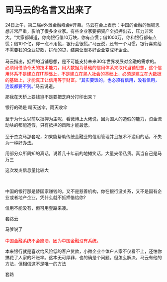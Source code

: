 # 司马云的名言又出来了


24日上午，第二届#外滩金融峰会#开幕。马云在会上表示：中国的金融的当铺思想非常严重，影响了很多企业家。有些企业家要把资产全抵押出去，压力非常大。“大家都知道，你向银行借10万块，你有点慌；借1000万，你和银行都有点慌；借10个亿，你一点不用慌，银行会很慌。”马云说，还有一个习惯，银行喜欢给不需要钱的企业贷款，拼命的贷，结果让很多好企业变成坏企业。<br />
<br />
马云指出，抵押的当铺思想，是不可能支持未来30年世界发展对金融的需求的。<font color="Red">必须用借助今天的技术能力，用大数据为基础的信用体系来取代当铺思想，这个信用体系不是建立在IT基础上，不是建立在熟人社会的基础上，必须是建立在大数据的基础上，才能真正让信用等于财富。</font>“<font color="Blue">其实要饭的，也必须有信用，没有信用，连饭都要不到。</font>”马云说道。

那我在天桥上要钱岂不是要把芝麻分打印出来？

银​行​的​确​是​ ​晴​天​送​伞​，​雨​天​收​伞​<br />
​<br />
​至​于​为​什​么​以​前​以​抵​押​为​主​呢​，​看​微​博​上​大​佬​说​，​因​为​国​人​的​造​假​的​能​力​，​资​金​流​动​啥​的​都​能​造​假​，​只​有​抵​押​的​风​险​才​能​最​低​。​<br />
​<br />
​至​于​杰​克​马​那​套​呢​，​如​果​能​帮​助​传​统​金​融​业​的​信​用​管​理​并​且​技​术​不​滥​用​的​话​，​不​失​为​一​种​好​办​法​。<img id="aimg_Pa9G8" onclick="zoom(this, this.src, 0, 0, 0)" class="zoom" src="https://cdn.jsdelivr.net/gh/hishis/forum-master/public/images/patch.gif" onmouseover="img_onmouseoverfunc(this)" onload="thumbImg(this)" border="0" alt="" />

用部分众所周知的真话，说着几十年前的地摊笑话，大量夹带私货。真当自己是马万三

这次发炎信息量比较大<br />
<br />
<br />


中国的银行那是替国家赚钱的。又不是慈善机构，你在银行没关系，又不是国有企业或者地产企业，凭什么就不抵押借给你?

信用不能没有，但可用套路来凑。

套路云

马爹说了&nbsp;&nbsp;<br />
<br />
<font color="Red">中国金融系统不会崩溃，因为中国金融没有系统。</font>

本来银行就是喜欢给风险低的客户贷款，小微企业个体户人家不仅看不上，还怕你搞花了人家的坏账率。这本无可厚非，也的确是个问题。但怎么解决，马云有他的方法，但相信这不是唯一的方法

套路

